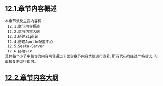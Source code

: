 
## 12.1.章节内容概述
    本章节涉及主要内容有：
     12.1.章节内容概述
     12.2.章节内容大纲
     12.3.搭建Zipkin
     12.4.搭建Apollo配置中心
     12.5.Seata-Server
     12.6.搭建ELK
	具体每个小节中包含的内容可使通过下面的章节内容大纲进行查看,所有代码均经过严格测试,可直接复制运行即可。

## <a href="/enhance/markmap/environment/centos/centos7/chapter/centos7-outline5-chapter12.html" target="_blank">12.2.章节内容大纲</a>

<Markmap localtion="/enhance/markmap/environment/centos/centos7/chapter/centos7-outline5-chapter12.html" height="500rem"/>


